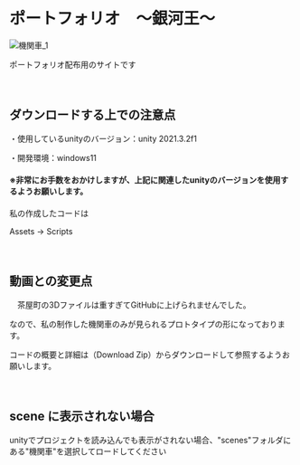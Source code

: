 # ポートフォリオ　～銀河王～

![機関車_1](https://user-images.githubusercontent.com/118167564/213495354-305662cb-a03d-4177-aab2-116667a3f3c1.jpg)

ポートフォリオ配布用のサイトです

　

## ダウンロードする上での注意点
・使用しているunityのバージョン：unity 2021.3.2f1
 
・開発環境：windows11

#### ※非常にお手数をおかけしますが、上記に関連したunityのバージョンを使用するようお願いします。

私の作成したコードは

Assets → Scripts

　

## 動画との変更点

　茶屋町の3Dファイルは重すぎてGitHubに上げられませんでした。

なので、私の制作した機関車のみが見られるプロトタイプの形になっております。

コードの概要と詳細は（Download Zip）からダウンロードして参照するようお願いします。

　

## scene に表示されない場合

unityでプロジェクトを読み込んでも表示がされない場合、"scenes"フォルダにある"機関車"を選択してロードしてください
